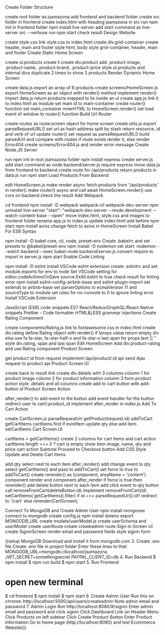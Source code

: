 Create Folder Structure

create root folder as jsamazona
add frontend and backend folder
create src folder in frontend
create index.html with heading jsamazona in src
run npm init in frontend folder
npm install live-server
add start command as live-server src --verbose
run npm start
check result
Design Website

create style.css
link style.css to index.html
create div.grid-container
create header, main and footer
style html, body
style grid-container, header, main and footer
Create Static Home Screen

create ul.products
create li
create div.product
add .product-image, .product-name, .product-brand, .product-price
style ul.products and internal divs
duplicate 2 times to show 3 products
Render Dynamic Home Screen

create data.js
export an array of 6 products
create screens/HomeScreen.js
export HomeScreen as an object with render() method
implement render()
import data.js
return products mapped to lis inside an ul
create app.js
link it to index.html as module
set main id to main-container
create router() function
set main_container innerHTML to HomeScreen.render()
set load event of window to router() function
Build Url Router

create routes as route:screen object for home screen
create utils.js
export parseRequestURL()
set url as hash address split by slash
return resource, id and verb of url
update router()
set request as parseRequestURL()
build parsedUrl and compare with routes
if route exists render it, else render Error404
create screens/Error404.js and render error message
Create Node.JS Server

run npm init in root jsamazona folder
npm install express
create server.js
add start command as node backend/server.js
require express
move data.js from frontend to backend
create route for /api/products
return products in data.js
run npm start
Load Products From Backend

edit HomeScreen.js
make render async
fetch products from '/api/products' in render()
make router() async and call await HomeScreen.render()
use cors on backend
check the result
Add Webpack

cd frontend
npm install -D webpack webpack-cli webpack-dev-server
npm uninstall live-server
"start": "webpack-dev-server --mode development --watch-content-base --open"
move index.html, style.css and images to frontend folder
rename app.js to index.js
update index.html
add <script src="main.js"></script> before
npm start
npm install axios
change fetch to axios in HomeScreen
Install Babel For ES6 Syntax

npm install -D babel core, cli, node, preset-env
Create .babelrc and set presets to @babel/preset-env
npm install -D nodemon
set start: nodemon --watch backend --exec babel-node backend/server.js
convert require to import in server.js
npm start
Enable Code Linting

npm install -D eslint
install VSCode eslint extension
create .eslintrc and set module.exports for env to node
Set VSCode setting for editor.codeActionsOnSave source.fixAll.eslint to true
check result for linting error
npm install eslint-config-airbnb-base and eslint-plugin-import
set extends to airbnb-base
set parserOptions to ecmaVersion 11 and sourceType to module
set rules for no-console to 0 to ignore linting error
Install VSCode Extension

JavaScript (ES6) code snippets
ES7 React/Redux/GraphQL/React-Native snippets
Prettier - Code formatter
HTML&LESS grammar injections
Create Rating Component

create components/Rating.js
link to fontawesome.css in index.html
create div.rating
define Rating object with render()
if !props.value return empty div
else use fa fa-star, fa-star-half-o and fa-star-o
last span for props.text || ''
style div.rating, span and last span
Edit HomeScreen
Add div.product-rating and use Rating component
Product Screen

get product id from request
implement /api/product/:id api
send Ajax request to product api
Product Screen UI

create back to result link
create div.details with 3 columns
column 1 for product image
column 2 for product information
column 3 form product action
style .details and all columns
create add to cart button with add-button id
Product Screen Action

after_render() to add event to the button
add event handler for the button
redirect user to cart/:product_id
implement after_render in index.js
Add To Cart Action

create CartScreen.js
parseRequestUrl
getProduct(request.id)
addToCart
getCartItems
cartItems.find
if existItem update qty
else add item
setCartItems
Cart Screen UI

cartItems = getCartItems()
create 2 columns for cart items and cart action
cartItems.length === 0 ? cart is empty
show item image, name, qty and price
cart action
Subtotal
Proceed to Checkout button
Add CSS Style
Update and Delete Cart Items

add qty select next to each item
after_render()
add change event to qty select
getCartItems() and pass to addToCart()
set force to true to addToCart()
create rerender() as (component, areaName = 'content')
component.render and component.after_render
if force is true then rerender()
add delete button next to each item
add click event to qty button
call removeFromCart(deleteButton.id)
implement removeFromCart(id)
setCartItems( getCartItems().filter)
if id === parseRequestUrl().id? redirect to '/cart'
else rerender(CartScreen);

Connect To MongoDB and Create Admin User
npm install mongoose
connect to mongodb
create config.js
npm install dotenv
export MONGODB_URL
create models/userModel.js
create userSchema and userModel
create userRoute
create createadmin route
Sign-in Screen UI
create SigninScreen
render email and password fields
style signin form

((setup MongoDB
Download and Install it from mongodb.com 3. Create .env file
Create .env file in project folder
Enter these lines to that:
MONGODB_URL=mongodb://localhost/jsamazona
JWT_SECRET=somethingsecret
PAYPAL_CLIENT_ID=db 4. Run Backend
$ npm install
$ npm run build
$ npm start 5. Run Frontend

# open new terminal

$ cd frontend
$ npm install
$ npm start 6. Create Admin User
Run this on chrome: http://localhost:5000/api/users/createadmin
Note admin email and password 7. Admin Login
Run http://localhost:8080/#/signin
Enter admin email and password and click signin
Click Dashboard Link on Header Menu
Click Products on left sidebar
Click Create Product Button
Enter Product Information
Go to home page (http://localhost:8080) and test Ecommerce Website)))
